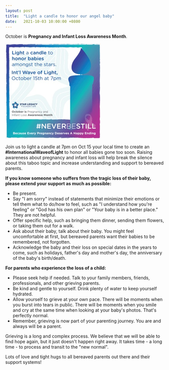 ```yaml
---
layout: post
title:  "Light a candle to honor our angel baby"
date:   2021-10-03 10:00:00 +0800
---
```


October is **Pregnancy and Infant Loss Awareness Month**.

![Candle](/images/candle.jpeg)

Join us to light a candle at 7pm on Oct 15 your local time to create an **#InternationalWaveofLight** to honor all babies gone too soon. Raising awareness about pregnancy and infant loss will help break the silence about this taboo topic and increase understanding and support to bereaved parents.

**If you know someone who suffers from the tragic loss of their baby, please extend your support as much as possible:**

- Be present.
- Say "I am sorry" instead of statements that minimize their emotions or tell them what to do/how to feel, such as "I understand how you're feeling" or "God has his own plan" or "Your baby is in a better place." They are not helpful.
- Offer specific help, such as bringing them dinner, sending them flowers, or taking them out for a walk.
- Ask about their baby, talk about their baby. You might feel uncomfortable at first, but bereaved parents want their babies to be remembered, not forgotten.
- Acknowledge the baby and their loss on special dates in the years to come, such as holidays, father's day and mother's day, the anniversary of the baby's birth/death.

**For parents who experience the loss of a child:**

- Please seek help if needed. Talk to your family members, friends, professionals, and other grieving parents.
- Be kind and gentle to yourself. Drink plenty of water to keep yourself hydrated.
- Allow yourself to grieve at your own pace. There will be moments when you burst into tears in public. There will be moments when you smile and cry at the same time when looking at your baby's photos. That's perfectly normal.
- Remember, grieving is now part of your parenting journey. You are and always will be a parent.

Grieving is a long and complex process. We believe that we will be able to find hope again, but it just doesn't happen right away. It takes time - a long time - to process and transit to the "new normal".

Lots of love and tight hugs to all bereaved parents out there and their support systems!  
